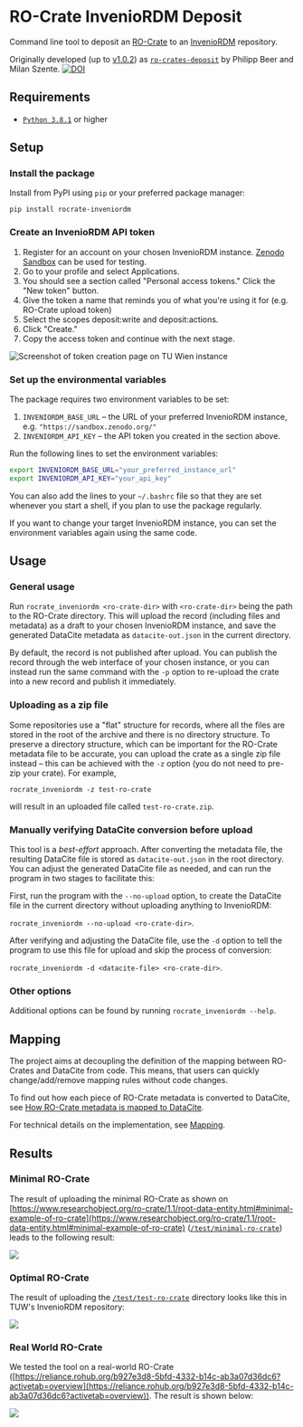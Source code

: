 # RO-Crate InvenioRDM Deposit

Command line tool to deposit an [RO-Crate](https://www.researchobject.org/ro-crate/) to an [InvenioRDM](https://inveniordm.web.cern.ch/) repository. 

Originally developed (up to [v1.0.2](https://github.com/beerphilipp/ro-crates-deposit/releases/tag/v1.0.2)) as [`ro-crates-deposit`](https://github.com/beerphilipp/ro-crates-deposit) by Philipp Beer and Milan Szente. [![DOI](https://zenodo.org/badge/DOI/10.5281/zenodo.8127644.svg)](https://doi.org/10.5281/zenodo.8127644)

## Requirements

- [`Python 3.8.1`](https://www.python.org/downloads/) or higher

## Setup

### Install the package

Install from PyPI using `pip` or your preferred package manager:
```
pip install rocrate-inveniordm
```

### Create an InvenioRDM API token
1. Register for an account on your chosen InvenioRDM instance. [Zenodo Sandbox](https://sandbox.zenodo.org/) can be used for testing.
1. Go to your profile and select Applications.
1. You should see a section called "Personal access tokens." Click the "New token" button.
1. Give the token a name that reminds you of what you're using it for (e.g. RO-Crate upload token)
1. Select the scopes deposit:write and deposit:actions.
1. Click "Create."
1. Copy the access token and continue with the next stage.

![Screenshot of token creation page on TU Wien instance](./images/researchdata.png)

### Set up the environmental variables

The package requires two environment variables to be set:
1. `INVENIORDM_BASE_URL` – the URL of your preferred InvenioRDM instance, e.g. `"https://sandbox.zenodo.org/"`
2. `INVENIORDM_API_KEY` – the API token you created in the section above.

 Run the following lines to set the environment variables:
```bash
export INVENIORDM_BASE_URL="your_preferred_instance_url"
export INVENIORDM_API_KEY="your_api_key"
```

You can also add the lines to your `~/.bashrc` file so that they are set whenever you start a shell, if you plan to use the package regularly.

If you want to change your target InvenioRDM instance, you can set the environment variables again using the same code.

## Usage

### General usage

Run `rocrate_inveniordm <ro-crate-dir>` with `<ro-crate-dir>` being the path to the RO-Crate directory. This will upload the record (including files and metadata) as a draft to your chosen InvenioRDM instance, and save the generated DataCite metadata as `datacite-out.json` in the current directory.

By default, the record is not published after upload. You can publish the record through the web interface of your chosen instance, or you can instead run the same command with the `-p` option to re-upload the crate into a new record and publish it immediately.

### Uploading as a zip file

Some repositories use a "flat" structure for records, where all the files are stored in the root of the archive and there is no directory structure. To preserve a directory structure, which can be important for the RO-Crate metadata file to be accurate, you can upload the crate as a single zip file instead – this can be achieved with the `-z` option (you do not need to pre-zip your crate). For example,
 
```
rocrate_inveniordm -z test-ro-crate
```

will result in an uploaded file called `test-ro-crate.zip`.

### Manually verifying DataCite conversion before upload

This tool is a *best-effort* approach. After converting the metadata file, the resulting DataCite file is stored as `datacite-out.json` in the root directory. You can adjust the generated DataCite file as needed, and can run the program in two stages to facilitate this:

First, run the program with the `--no-upload` option, to create the DataCite file in the current directory without uploading anything to InvenioRDM:

`rocrate_inveniordm --no-upload <ro-crate-dir>`.

After verifying and adjusting the DataCite file, use the `-d` option to tell the program to use this file for upload and skip the process of conversion:

`rocrate_inveniordm -d <datacite-file> <ro-crate-dir>`.

### Other options

Additional options can be found by running `rocrate_inveniordm --help`.

## Mapping

The project aims at decoupling the definition of the mapping between RO-Crates and DataCite from code. This means, that users can quickly change/add/remove mapping rules without code changes. 

To find out how each piece of RO-Crate metadata is converted to DataCite, see [How RO-Crate metadata is mapped to DataCite](docs/all-mappings.md).

For technical details on the implementation, see [Mapping](docs/mapping.md).

## Results

### Minimal RO-Crate

The result of uploading the minimal RO-Crate as shown on [https://www.researchobject.org/ro-crate/1.1/root-data-entity.html#minimal-example-of-ro-crate](https://www.researchobject.org/ro-crate/1.1/root-data-entity.html#minimal-example-of-ro-crate) ([`/test/minimal-ro-crate`](./test/minimal-ro-crate/)) leads to the following result:

![](./images/ro-crate-minimal-result.png)


### Optimal RO-Crate

The result of uploading the [`/test/test-ro-crate`](./test/test-ro-crate/) directory looks like this in TUW's InvenioRDM repository:

![](./images/result.png)

### Real World RO-Crate

We tested the tool on a real-world RO-Crate ([https://reliance.rohub.org/b927e3d8-5bfd-4332-b14c-ab3a07d36dc6?activetab=overview](https://reliance.rohub.org/b927e3d8-5bfd-4332-b14c-ab3a07d36dc6?activetab=overview)). The result is shown below:

![](./images/real-world-example.png)

